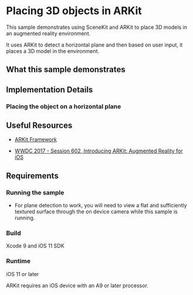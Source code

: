 # Placing 3D objects in ARKit

This sample demonstrates using SceneKit and ARKit to place 3D models in an augmented reality environment.

It uses ARKit to detect a horizontal plane and then based on user input, it places a 3D model in the environment.


## What this sample demonstrates

## Implementation Details

### Placing the object on a horizontal plane


## Useful Resources

* [ARKit Framework](https://developer.apple.com/documentation/arkit)

* [WWDC 2017 - Session 602, Introducing ARKit: Augmented Reality for iOS ](https://developer.apple.com/videos/play/wwdc2017/602/)

## Requirements
### Running the sample

* For plane detection to work, you will need to view a flat and sufficiently textured surface through the on device camera while this sample is running.

### Build

Xcode 9 and iOS 11 SDK

### Runtime

iOS 11 or later

ARKit requires an iOS device with an A9 or later processor.

